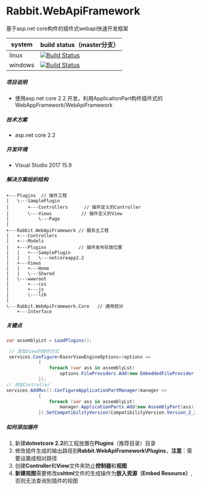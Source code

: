# Rabbit.WebApiFramework

基于asp.net core构件的插件式webapi快速开发框架

| system  | build status（master分支）                                   |
| ------- | ------------------------------------------------------------ |
| linux   | [![Build Status](https://rabbit021.visualstudio.com/Rabbit.WebApiFramework/_apis/build/status/Rabbit.WebApiFramework-CI?branchName=master)](https://rabbit021.visualstudio.com/Rabbit.WebApiFramework/_build/latest?definitionId=5&branchName=master) |
| windows | [![Build Status](https://rabbit021.visualstudio.com/Rabbit.WebApiFramework/_apis/build/status/Rabbit.WebApiFramework-CI?branchName=master)](https://rabbit021.visualstudio.com/Rabbit.WebApiFramework/_build/latest?definitionId=5&branchName=master) |

##### 项目说明

- 使用asp.net core 2.2 开发，利用ApplicationPart构件插件式的WebAppFramework/WebApiFramework

##### 技术方案

- asp.net core 2.2

##### 开发环境

- Visual Studio 2017 15.9

##### 解决方案组织结构

```
+---Plugins  // 插件工程
|   \---SamplePlugin
|       +---Controllers      // 插件定义的Controller
|       \---Views           // 插件定义的View
|           \---Page
|
+---Rabbit.WebApiFramework // 服务主工程
|   +---Controllers
|   +---Models
|   +---Plugins            // 插件发布存放位置
|   |   +---SamplePlugin   
|   |   |   \---netcoreapp2.2
|   +---Views
|   |   +---Home
|   |   \---Shared
|   \---wwwroot
|       +---css
|       +---js
|       \---lib
|
\---Rabbit.WebApiFramework.Core   // 通用部分
    +---Interface
```

##### 关键点

```c#
var assemblyLst = LoadPlugins();

 // 添加View的提供方式
 services.Configure<RazorViewEngineOptions>(options =>
            {
                foreach (var ass in assemblyLst)
                    options.FileProviders.Add(new EmbeddedFileProvider(ass));
            });
// 添加Controller
services.AddMvc().ConfigureApplicationPartManager(manager =>
            {
                foreach (var ass in assemblyLst)
                    manager.ApplicationParts.Add(new AssemblyPart(ass));
            }).SetCompatibilityVersion(CompatibilityVersion.Version_2_2);
```

##### 如何添加插件

1. 新建**dotnetcore 2.2**的工程放置在**Plugins**（推荐目录）目录
2. 修改插件生成的输出路径到**Rabbit.WebApiFramework\Plugins**，**注意**：需要设置成相对路径
3. 创建**Controller**和**View**文件夹防止**控制器**和**视图**
4. **新建视图**需要修改**cshtml**文件的生成操作为**嵌入资源（Embed Resource）**,否则无法查询到插件的视图

